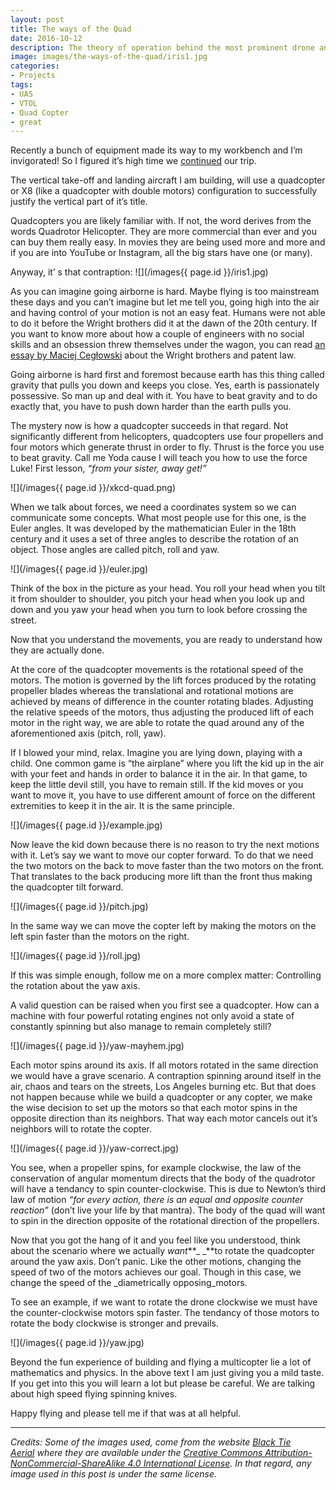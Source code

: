 ```yaml
---
layout: post
title: The ways of the Quad
date: 2016-10-12
description: The theory of operation behind the most prominent drone and how to choose yours.
image: images/the-ways-of-the-quad/iris1.jpg
categories:
- Projects
tags:
- UAS
- VTOL
- Quad Copter
- great
---
```


Recently a bunch of equipment made its way to my workbench and I’m invigorated! So I figured it’s high time we [continued](/aircraft-design-the-nasa-way) our trip.

The vertical take-off and landing aircraft I am building, will use a quadcopter or X8 (like a quadcopter with double motors) configuration to successfully justify the vertical part of it’s title.

Quadcopters you are likely familiar with. If not, the word derives from the words Quadrotor Helicopter. They are more commercial than ever and you can buy them really easy. In movies they are being used more and more and if you are into YouTube or Instagram, all the big stars have one (or many).

Anyway, it’ s that contraption:
![](/images{{ page.id }}/iris1.jpg)

As you can imagine going airborne is hard. Maybe flying is too mainstream these days and you can’t imagine but let me tell you, going high into the air and having control of your motion is not an easy feat. Humans were not able to do it before the Wright brothers did it at the dawn of the 20th century. If you want to know more about how a couple of engineers with no social skills and an obsession threw themselves under the wagon, you can read [an essay by Maciej Cegłowski](http://idlewords.com/2003/12/100_years_of_turbulence.htm) about the Wright brothers and patent law.

Going airborne is hard first and foremost because earth has this thing called gravity that pulls you down and keeps you close. Yes, earth is passionately possessive. So man up and deal with it. You have to beat gravity and to do exactly that, you have to push down harder than the earth pulls you.

The mystery now is how a quadcopter succeeds in that regard. Not significantly different from helicopters, quadcopters use four propellers and four motors which generate thrust in order to fly. Thrust is the force you use to beat gravity. Call me Yoda cause I will teach you how to use the force Luke! First lesson, _“from your sister, away get!”_

![](/images{{ page.id }}/xkcd-quad.png)

When we talk about forces, we need a coordinates system so we can communicate some concepts. What most people use for this one, is the Euler angles. It was developed by the mathematician Euler in the 18th century and it uses a set of three angles to describe the rotation of an object. Those angles are called pitch, roll and yaw.

![](/images{{ page.id }}/euler.jpg)

Think of the box in the picture as your head. You roll your head when you tilt it from shoulder to shoulder, you pitch your head when you look up and down and you yaw your head when you turn to look before crossing the street.

Now that you understand the movements, you are ready to understand how they are actually done.

At the core of the quadcopter movements is the rotational speed of the motors. The motion is governed by the lift forces produced by the rotating propeller blades whereas the translational and rotational motions are achieved by means of difference in the counter rotating blades. Adjusting the relative speeds of the motors, thus adjusting the produced lift of each motor in the right way, we are able to rotate the quad around any of the aforementioned axis (pitch, roll, yaw).

If I blowed your mind, relax. Imagine you are lying down, playing with a child. One common game is “the airplane” where you lift the kid up in the air with your feet and hands in order to balance it in the air. In that game, to keep the little devil still, you have to remain still. If the kid moves or you want to move it, you have to use different amount of force on the different extremities to keep it in the air. It is the same principle.

![](/images{{ page.id }}/example.jpg)

Now leave the kid down because there is no reason to try the next motions with it. Let’s say we want to move our copter forward. To do that we need the two motors on the back to move faster than the two motors on the front. That translates to the back producing more lift than the front thus making the quadcopter tilt forward.

![](/images{{ page.id }}/pitch.jpg)

In the same way we can move the copter left by making the motors on the left spin faster than the motors on the right.

![](/images{{ page.id }}/roll.jpg)

If this was simple enough, follow me on a more complex matter: Controlling the rotation about the yaw axis.

A valid question can be raised when you first see a quadcopter. How can a machine with four powerful rotating engines not only avoid a state of constantly spinning but also manage to remain completely still?

![](/images{{ page.id }}/yaw-mayhem.jpg)

Each motor spins around its axis. If all motors rotated in the same direction we would have a grave scenario. A contraption spinning around itself in the air, chaos and tears on the streets, Los Angeles burning etc. But that does not happen because while we build a quadcopter or any copter, we make the wise decision to set up the motors so that each motor spins in the opposite direction than its neighbors. That way each motor cancels out it’s neighbors will to rotate the copter.

![](/images{{ page.id }}/yaw-correct.jpg)

You see, when a propeller spins, for example clockwise, the law of the conservation of angular momentum directs that the body of the quadrotor will have a tendancy to spin counter-clockwise. This is due to Newton’s third law of motion _“for every action, there is an equal and opposite counter reaction”_ (don’t live your life by that mantra). The body of the quad will want to spin in the direction opposite of the rotational direction of the propellers.

Now that you got the hang of it and you feel like you understood, think about the scenario where we actually _want_**_ _**to rotate the quadcopter around the yaw axis. Don’t panic. Like the other motions, changing the speed of two of the motors achieves our goal. Though in this case, we change the speed of the _diametrically opposing_motors.

To see an example, if we want to rotate the drone clockwise we must have the counter-clockwise motors spin faster. The tendancy of those motors to rotate the body clockwise is stronger and prevails.

![](/images{{ page.id }}/yaw.jpg)

Beyond the fun experience of building and flying a multicopter lie a lot of mathematics and physics. In the above text I am just giving you a mild taste. If you get into this you will learn a lot but please be careful. We are talking about high speed flying spinning knives.

Happy flying and please tell me if that was at all helpful.

* * *

_Credits: Some of the images used, come from the website _[_Black Tie Aerial_](http://blacktieaerial.com/creative-commons-licenced-multirotor-images/)_ where they are available under the _[_Creative Commons Attribution-NonCommercial-ShareAlike 4.0 International License_](http://creativecommons.org/licenses/by-nc-sa/4.0/)_. In that regard, any image used in this post is under the same license._